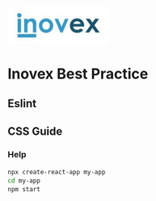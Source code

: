<p>
<img src='Inovex-logo.jpg' width='200' alt='inovex logo'>
</p>

# Inovex Best Practice

## Eslint

## CSS Guide


### Help



```sh
npx create-react-app my-app
cd my-app
npm start
```
